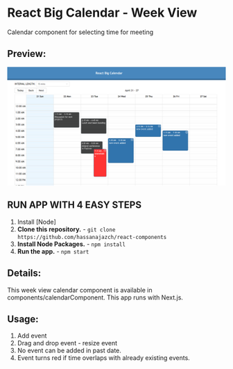 # React Big Calendar - Week View
Calendar component for selecting time for meeting

## Preview:
![alt text](https://github.com/hassanajazch/react-big-calendar/blob/master/static/images/Screenshot%20from%202019-04-21%2017:55:42.png)

## RUN APP WITH 4 EASY STEPS
1. Install [Node]
2. **Clone this repository.** - `git clone https://github.com/hassanajazch/react-components`
3. **Install Node Packages.** - `npm install`
4. **Run the app.** - `npm start`

## Details:
This week view calendar component is available in components/calendarComponent. This app runs with Next.js.

## Usage:
1) Add event
2) Drag and drop event - resize event
3) No event can be added in past date.
4) Event turns red if time overlaps with already existing events.



